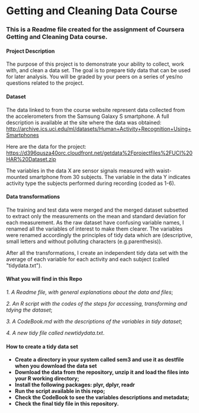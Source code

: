 # Getting and Cleaning Data Course
### This is a Readme file created for the assignment of Coursera Getting and Cleaning Data course. 

#### Project Description
The purpose of this project is to demonstrate your ability to collect, work with, and clean a data set. The goal is to prepare tidy data that can be used for later analysis. You will be graded by your peers on a series of yes/no questions related to the project.

#### Dataset

The data linked to from the course website represent data collected from the accelerometers from the Samsung Galaxy S smartphone. A full description is available at the site where the data was obtained: http://archive.ics.uci.edu/ml/datasets/Human+Activity+Recognition+Using+Smartphones

Here are the data for the project: https://d396qusza40orc.cloudfront.net/getdata%2Fprojectfiles%2FUCI%20HAR%20Dataset.zip

The variables in the data X are sensor signals measured with waist-mounted smartphone from 30 subjects. The variable in the data Y indicates activity type the subjects performed during recording (coded as 1-6).

#### Data transformations

The training and test data were merged and the merged dataset subsetted to extract only the measurements on the mean and standard deviation for each measurement. As the raw dataset have confusing variable names, I renamed all the variables of interest to make them clearer. The variables were renamed accordingly the principles of tidy data which are (descriptive, small letters and without polluting characters (e.g.parenthesis)). 

After all the transformations, I create an independent tidy data set with the average of each variable for each activity and each subject (called "tidydata.txt").

#### What you will find in this Repo

_1. A Readme file, with general explanations about the data and files_;

_2. An R script with the codes of the steps for accessing, transforming and tdying the dataset_;

_3. A CodeBook.md with the descriptions of the variables in tidy dataset_;

_4. A new tidy file called newtidydata.txt_.

#### How to create a tidy data set

* **Create a directory in your system called sem3 and use it as destfile when you download the data set**
* **Download the data from the repository, unzip it and load the files into your R working directory;**
* **Install the following packages: plyr, dplyr, readr**
* **Run the script available in this repo;**
* **Check the CodeBook to see the variables descriptions and metadata;**
* **Check the final tidy file in this repository.**
